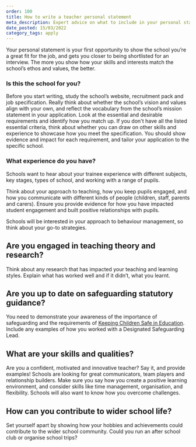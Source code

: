 ```yaml
---
order: 100
title: How to write a teacher personal statement
meta_description: Expert advice on what to include in your personal statement when applying for a teaching job. Read some example teacher personal statements.
date_posted: 15/03/2022
category_tags: apply
---
```


Your personal statement is your first opportunity to show the school you’re a great fit for the job, and gets you closer to being shortlisted for an interview. The more you show how your skills and interests match the school’s ethos and values, the better.


### Is this the school for you?
Before you start writing, study the school’s website, recruitment pack and job specification. Really think about whether the school’s vision and values align with your own, and reflect the vocabulary from the school’s mission statement in your application. Look at the essential and desirable requirements and identify how you match up. If you don't have all the listed essential criteria, think about whether you can draw on other skills and experience to showcase how you meet the specification. You should show evidence and impact for each requirement, and tailor your application to the specific school.


### What experience do you have?
Schools want to hear about your trainee experience with different subjects, key stages, types of school, and working with a range of pupils.

Think about your approach to teaching, how you keep pupils engaged, and how you communicate with different kinds of people (children, staff, parents and carers). Ensure you provide evidence for how you have impacted student engagement and built positive relationships with pupils.

Schools will be interested in your approach to behaviour management, so think about your go-to strategies.

## Are you engaged in teaching theory and research?
Think about any research that has impacted your teaching and learning styles. Explain what has worked well and if it didn’t, what you learnt.


## Are you up to date on safeguarding statutory guidance?
You need to demonstrate your awareness of the importance of safeguarding and the requirements of [Keeping Children Safe in Education](https://www.gov.uk/government/publications/keeping-children-safe-in-education--2). Include any examples of how you worked with a Designated Safeguarding Lead.


## What are your skills and qualities?
Are you a confident, motivated and innovative teacher? Say it, and provide examples! Schools are looking for great communicators, team players and relationship builders. Make sure you say how you create a positive learning environment, and consider skills like time management, organisation, and flexibility.
Schools will also want to know how you overcome challenges.

## How can you contribute to wider school life?
Set yourself apart by showing how your hobbies and achievements could contribute to the wider school community. Could you run an after school club or organise school trips?
